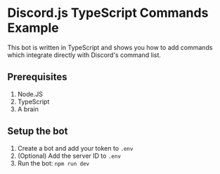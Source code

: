 # Discord.js TypeScript Commands Example
This bot is written in TypeScript and shows you how to add commands which integrate directly with Discord's command list.

## Prerequisites
1. Node.JS
2. TypeScript
3. A brain

## Setup the bot
1. Create a bot and add your token to `.env`
2. (Optional) Add the server ID to `.env`
3. Run the bot: `npm run dev`